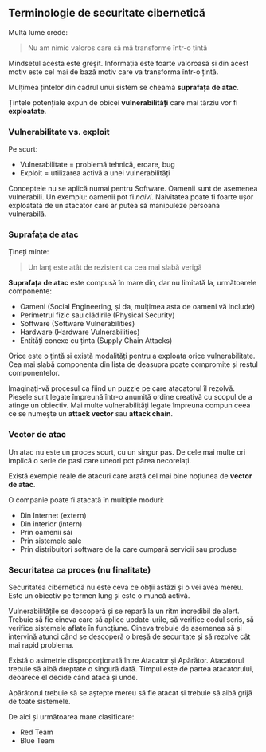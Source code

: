 ## Terminologie de securitate cibernetică

Multă lume crede:

> Nu am nimic valoros care să mă transforme într-o țintă

Mindsetul acesta este greșit.
Informația este foarte valoroasă și din acest motiv este cel mai de bază motiv care va transforma într-o țintă.

Mulțimea țintelor din cadrul unui sistem se cheamă **suprafața de atac**.

Țintele potențiale expun de obicei **vulnerabilități** care mai târziu vor fi **exploatate**.

### Vulnerabilitate vs. exploit

Pe scurt:

- Vulnerabilitate = problemă tehnică, eroare, bug
- Exploit = utilizarea activă a unei vulnerabilități

Conceptele nu se aplică numai pentru Software.
Oamenii sunt de asemenea vulnerabili.
Un exemplu: oamenii pot fi *naivi*.
Naivitatea poate fi foarte ușor exploatată de un atacator care ar putea să manipuleze persoana vulnerabilă.

### Suprafața de atac

Țineți minte:

> Un lanț este atât de rezistent ca cea mai slabă verigă

**Suprafața de atac** este compusă în mare din, dar nu limitată la, următoarele componente:

- Oameni (Social Engineering, și da, mulțimea asta de oameni vă include)
- Perimetrul fizic sau clădirile (Physical Security)
- Software (Software Vulnerabilities)
- Hardware (Hardware Vulnerabilities)
- Entități conexe cu ținta (Supply Chain Attacks)

Orice este o țintă și există modalități pentru a exploata orice vulnerabilitate.
Cea mai slabă componenta din lista de deasupra poate compromite și restul componentelor.

Imaginați-vă procesul ca fiind un puzzle pe care atacatorul îl rezolvă.
Piesele sunt legate împreună într-o anumită ordine creativă cu scopul de a atinge un obiectiv.
Mai multe vulnerabilități legate împreuna compun ceea ce se numește un **attack vector** sau **attack chain**.

### Vector de atac

Un atac nu este un proces scurt, cu un singur pas.
De cele mai multe ori implică o serie de pasi care uneori pot părea necorelați.

Există exemple reale de atacuri care arată cel mai bine noțiunea de **vector de atac**.

O companie poate fi atacată în multiple moduri:

- Din Internet (extern)
- Din interior (intern)
- Prin oamenii săi
- Prin sistemele sale
- Prin distribuitori software de la care cumpară servicii sau produse

### Securitatea ca proces (nu finalitate)

Securitatea cibernetică nu este ceva ce obții astăzi și o vei avea mereu.
Este un obiectiv pe termen lung și este o muncă activă.

Vulnerabilitățile se descoperă și se repară la un ritm incredibil de alert.
Trebuie să fie cineva care să aplice update-urile, să verifice codul scris, să verifice sistemele aflate în funcțiune.
Cineva trebuie de asemenea să și intervină atunci când se descoperă o breșă de securitate și să rezolve cât mai rapid problema.

Există o asimetrie disproporționată între Atacator și Apărător.
Atacatorul trebuie să aibă dreptate o singură dată.
Timpul este de partea atacatorului, deoarece el decide când atacă și unde.

Apărătorul trebuie să se aștepte mereu să fie atacat și trebuie să aibă grijă de toate sistemele.

De aici și următoarea mare clasificare:

- Red Team
- Blue Team

